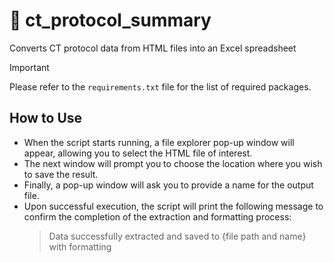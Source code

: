 # :crystal_ball: ct_protocol_summary
Converts CT protocol data from HTML files into an Excel spreadsheet

> [!IMPORTANT]
> Please refer to the `requirements.txt` file for the list of required packages.

## How to Use


   - When the script starts running, a file explorer pop-up window will appear, allowing you to select the HTML file of interest.
   - The next window will prompt you to choose the location where you wish to save the result.
   - Finally, a pop-up window will ask you to provide a name for the output file.
   - Upon successful execution, the script will print the following message to confirm the completion of the extraction and formatting process:
     >Data successfully extracted and saved to {file path and name} with formatting
